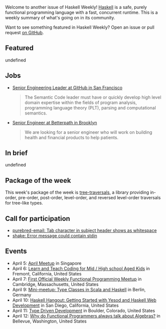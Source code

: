 <!-- 2018-04-05 unpublished -->

Welcome to another issue of Haskell Weekly!
[Haskell](https://haskell-lang.org) is a safe, purely functional programming language with a fast, concurrent runtime.
This is a weekly summary of what's going on in its community.

Want to see something featured in Haskell Weekly?
Open an issue or pull request [on GitHub](https://github.com/haskellweekly/haskellweekly.github.io).

## Featured

undefined

## Jobs

-   [Senior Engineering Leader at GitHub in San Francisco](https://boards.greenhouse.io/github/jobs/1106071)

    > The Semantic Code leader must have or quickly develop high level domain expertise within the fields of program analysis, programming language theory (PLT), parsing and computational semantics.

-   [Senior Engineer at Betterpath in Brooklyn](https://www.betterpath.com/jobs)

    > We are looking for a senior engineer who will work on building health and financial products to help patients.

## In brief

undefined

<!-- TODO
http://blog.ploeh.dk/2018/04/03/maybe-monoids/
http://h2.jaguarpaw.co.uk/posts/mtl-style-for-free/
http://jeremymikkola.com/posts/2018_04_02_cheatsheet_state_and_error.html
http://reasonablypolymorphic.com//blog/hkd-not-terrible
http://vaibhavsagar.com/blog/2018/03/31/ihaskell-mybinder/
https://byorgey.wordpress.com/2018/03/30/parametricity-for-bifunctor/
https://colourcoding.net/2018/03/29/marvellous-moeb/
https://github.com/gonimo/gonimo/blob/3ba98fe57325073c64d43ec7945d32f0933d7a54/front/doc/Gonimo-Architecture.md
https://github.com/hkgumbs/codec-beam/tree/fc17e13a2bd9aa17b4a418c191fcc5d8d0c95d92
https://github.com/kuribas/aeson-diff-generic/tree/d9ba6a3848c73d8dcb35776fd4881359b5b447cf
https://github.com/saschagrunert/nn/tree/fe9688176c2e2d509b5b5901164ba2538dabf367
https://github.com/takenobu-hs/haskell-ethereum-assembly/tree/14eeeb6aeefc70a2e4c265ce4ea0568afb9aeeb8
https://leonmergen.com/on-anonymous-networking-in-haskell-announcing-tor-and-i2p-for-haskell-f1e30f52294f
https://mail.haskell.org/pipermail/ghc-devs/2018-April/015564.html
https://mmhaskell.com/blog/2018/4/2/connecting-to-mailchimpfrom-scratch
https://np.reddit.com/r/haskell/comments/88wcxv/ann_rowdy_the_web_routing_dsl/
https://purelyfunctional.org/posts/2018-04-02-llvm-hs-jit-external-function.html
https://robots.thoughtbot.com/gamedev-with-elm-types
https://typeclasses.com/news/2018-03-typeclasses-born
https://whatthefunctional.wordpress.com/2018/03/29/making-l-systems-with-haskell-and-logo/
https://www.andrevdm.com/posts/2018-04-02-haskell-rogue-like.html
https://www.fpcomplete.com/asynchronous-exception-handling-in-haskell
-->

## Package of the week

This week's package of the week is [tree-traversals](https://hackage.haskell.org/package/tree-traversals-0.1.0.0),
a library providing in-order, pre-order, post-order, level-order, and reversed level-order traversals for tree-like types.

## Call for participation

-   [purebred-email: Tab character in subject header shows as whitespace](https://github.com/purebred-mua/purebred-email/issues/13)
-   [shake: Error message could contain stdin](https://github.com/ndmitchell/shake/issues/577)

## Events

-   April 5: [April Meetup](https://www.meetup.com/HASKELL-SG/events/248176854/) in Singapore
-   April 6: [Learn and Teach Coding for Mid / High school Aged Kids](https://www.meetup.com/Coding-in-Education-Bay-Area/events/248717027/) in Fremont, California, United States
-   April 7: [First Official Weekly Functional Programming Meetup](https://www.meetup.com/Weekly-Functional-Programming-Meetup/events/249373356/) in Cambridge, Massachusetts, United States
-   April 9: [Mini-meetup: Type Classes in Scala and Haskell](https://www.meetup.com/Scala-Berlin-Brandenburg/events/248699720/) in Berlin, Germany
-   April 10: [Haskell Hangout: Getting Started with Yesod and Haskell Web Development](https://www.meetup.com/Haskell-Hangout/events/248547064/) in San Diego, California, United States
-   April 11: [Type Driven Development](https://www.meetup.com/Boulder-Haskell-Programmers/events/249090504/) in Boulder, Colorado, United States
-   April 12: [Why do Functional Programmers always talk about Algebras?](https://www.meetup.com/Eastside-Fun-c-tional-Programming-Group/events/248722662/) in Bellevue, Washington, United States
